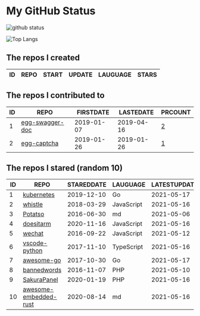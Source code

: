 # My GitHub Status

<img src="https://github-readme-stats-1.yihong0618.vercel.app/api?username=jc-lathander&show_icons=true&&&hide_title=true&count_private=true" alt="github status" />

![Top Langs](https://github-readme-stats-1.yihong0618.vercel.app/api/top-langs/?username=jc-lathander&layout=compact)

<!--START_SECTION:my_github-->
## The repos I created
| ID | REPO | START | UPDATE | LAUGUAGE | STARS |
|----|------|-------|--------|----------|-------|

## The repos I contributed to
| ID |                                REPO                                | FIRSTDATE  | LASTEDATE  |                                          PRCOUNT                                           |
|----|--------------------------------------------------------------------|------------|------------|--------------------------------------------------------------------------------------------|
|  1 | [egg-swagger-doc](https://github.com/Yanshijie-EL/egg-swagger-doc) | 2019-01-07 | 2019-04-16 | [2](https://github.com/Yanshijie-EL/egg-swagger-doc/pulls?q=is%3Apr+author%3Ajc-lathander) |
|  2 | [egg-captcha](https://github.com/Raoul1996/egg-captcha)            | 2019-01-26 | 2019-01-26 | [1](https://github.com/Raoul1996/egg-captcha/pulls?q=is%3Apr+author%3Ajc-lathander)        |

## The repos I stared (random 10)
| ID |                                      REPO                                       | STAREDDATE |  LAUGUAGE  | LATESTUPDATE |
|----|---------------------------------------------------------------------------------|------------|------------|--------------|
|  1 | [kubernetes](https://github.com/kubernetes/kubernetes)                          | 2019-12-10 | Go         | 2021-05-17   |
|  2 | [whistle](https://github.com/avwo/whistle)                                      | 2018-03-29 | JavaScript | 2021-05-16   |
|  3 | [Potatso](https://github.com/icodesign/Potatso)                                 | 2016-06-30 | md         | 2021-05-06   |
|  4 | [doesitarm](https://github.com/ThatGuySam/doesitarm)                            | 2020-11-16 | JavaScript | 2021-05-16   |
|  5 | [wechat](https://github.com/node-webot/wechat)                                  | 2016-09-22 | JavaScript | 2021-05-12   |
|  6 | [vscode-python](https://github.com/microsoft/vscode-python)                     | 2017-11-10 | TypeScript | 2021-05-16   |
|  7 | [awesome-go](https://github.com/avelino/awesome-go)                             | 2017-10-30 | Go         | 2021-05-17   |
|  8 | [bannedwords](https://github.com/spetacular/bannedwords)                        | 2016-11-07 | PHP        | 2021-05-10   |
|  9 | [SakuraPanel](https://github.com/ZeroDream-CN/SakuraPanel)                      | 2020-01-19 | PHP        | 2021-05-16   |
| 10 | [awesome-embedded-rust](https://github.com/rust-embedded/awesome-embedded-rust) | 2020-08-14 | md         | 2021-05-16   |

<!--END_SECTION:my_github-->
